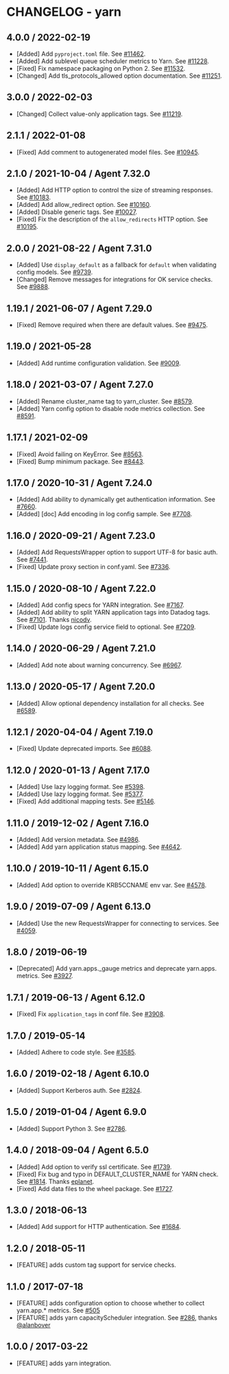 # CHANGELOG - yarn

## 4.0.0 / 2022-02-19

* [Added] Add `pyproject.toml` file. See [#11462](https://github.com/DataDog/integrations-core/pull/11462).
* [Added] Add sublevel queue scheduler metrics to Yarn. See [#11228](https://github.com/DataDog/integrations-core/pull/11228).
* [Fixed] Fix namespace packaging on Python 2. See [#11532](https://github.com/DataDog/integrations-core/pull/11532).
* [Changed] Add tls_protocols_allowed option documentation. See [#11251](https://github.com/DataDog/integrations-core/pull/11251).

## 3.0.0 / 2022-02-03

* [Changed] Collect value-only application tags. See [#11219](https://github.com/DataDog/integrations-core/pull/11219).

## 2.1.1 / 2022-01-08

* [Fixed] Add comment to autogenerated model files. See [#10945](https://github.com/DataDog/integrations-core/pull/10945).

## 2.1.0 / 2021-10-04 / Agent 7.32.0

* [Added] Add HTTP option to control the size of streaming responses. See [#10183](https://github.com/DataDog/integrations-core/pull/10183).
* [Added] Add allow_redirect option. See [#10160](https://github.com/DataDog/integrations-core/pull/10160).
* [Added] Disable generic tags. See [#10027](https://github.com/DataDog/integrations-core/pull/10027).
* [Fixed] Fix the description of the `allow_redirects` HTTP option. See [#10195](https://github.com/DataDog/integrations-core/pull/10195).

## 2.0.0 / 2021-08-22 / Agent 7.31.0

* [Added] Use `display_default` as a fallback for `default` when validating config models. See [#9739](https://github.com/DataDog/integrations-core/pull/9739).
* [Changed] Remove messages for integrations for OK service checks. See [#9888](https://github.com/DataDog/integrations-core/pull/9888).

## 1.19.1 / 2021-06-07 / Agent 7.29.0

* [Fixed] Remove required when there are default values. See [#9475](https://github.com/DataDog/integrations-core/pull/9475).

## 1.19.0 / 2021-05-28

* [Added] Add runtime configuration validation. See [#9009](https://github.com/DataDog/integrations-core/pull/9009).

## 1.18.0 / 2021-03-07 / Agent 7.27.0

* [Added] Rename cluster_name tag to yarn_cluster. See [#8579](https://github.com/DataDog/integrations-core/pull/8579).
* [Added] Yarn config option to disable node metrics collection. See [#8591](https://github.com/DataDog/integrations-core/pull/8591).

## 1.17.1 / 2021-02-09

* [Fixed] Avoid failing on KeyError. See [#8563](https://github.com/DataDog/integrations-core/pull/8563).
* [Fixed] Bump minimum package. See [#8443](https://github.com/DataDog/integrations-core/pull/8443).

## 1.17.0 / 2020-10-31 / Agent 7.24.0

* [Added] Add ability to dynamically get authentication information. See [#7660](https://github.com/DataDog/integrations-core/pull/7660).
* [Added] [doc] Add encoding in log config sample. See [#7708](https://github.com/DataDog/integrations-core/pull/7708).

## 1.16.0 / 2020-09-21 / Agent 7.23.0

* [Added] Add RequestsWrapper option to support UTF-8 for basic auth. See [#7441](https://github.com/DataDog/integrations-core/pull/7441).
* [Fixed] Update proxy section in conf.yaml. See [#7336](https://github.com/DataDog/integrations-core/pull/7336).

## 1.15.0 / 2020-08-10 / Agent 7.22.0

* [Added] Add config specs for YARN integration. See [#7167](https://github.com/DataDog/integrations-core/pull/7167).
* [Added] Add ability to split YARN application tags into Datadog tags. See [#7101](https://github.com/DataDog/integrations-core/pull/7101). Thanks [nicodv](https://github.com/nicodv).
* [Fixed] Update logs config service field to optional. See [#7209](https://github.com/DataDog/integrations-core/pull/7209).

## 1.14.0 / 2020-06-29 / Agent 7.21.0

* [Added] Add note about warning concurrency. See [#6967](https://github.com/DataDog/integrations-core/pull/6967).

## 1.13.0 / 2020-05-17 / Agent 7.20.0

* [Added] Allow optional dependency installation for all checks. See [#6589](https://github.com/DataDog/integrations-core/pull/6589).

## 1.12.1 / 2020-04-04 / Agent 7.19.0

* [Fixed] Update deprecated imports. See [#6088](https://github.com/DataDog/integrations-core/pull/6088).

## 1.12.0 / 2020-01-13 / Agent 7.17.0

* [Added] Use lazy logging format. See [#5398](https://github.com/DataDog/integrations-core/pull/5398).
* [Added] Use lazy logging format. See [#5377](https://github.com/DataDog/integrations-core/pull/5377).
* [Fixed] Add additional mapping tests. See [#5146](https://github.com/DataDog/integrations-core/pull/5146).

## 1.11.0 / 2019-12-02 / Agent 7.16.0

* [Added] Add version metadata. See [#4986](https://github.com/DataDog/integrations-core/pull/4986).
* [Added] Add yarn application status mapping. See [#4642](https://github.com/DataDog/integrations-core/pull/4642).

## 1.10.0 / 2019-10-11 / Agent 6.15.0

* [Added] Add option to override KRB5CCNAME env var. See [#4578](https://github.com/DataDog/integrations-core/pull/4578).

## 1.9.0 / 2019-07-09 / Agent 6.13.0

* [Added] Use the new RequestsWrapper for connecting to services. See [#4059](https://github.com/DataDog/integrations-core/pull/4059).

## 1.8.0 / 2019-06-19

* [Deprecated] Add yarn.apps.<METRIC>_gauge metrics and deprecate yarn.apps.<METRIC> metrics. See [#3927](https://github.com/DataDog/integrations-core/pull/3927).

## 1.7.1 / 2019-06-13 / Agent 6.12.0

* [Fixed] Fix `application_tags` in conf file. See [#3908](https://github.com/DataDog/integrations-core/pull/3908).

## 1.7.0 / 2019-05-14

* [Added] Adhere to code style. See [#3585](https://github.com/DataDog/integrations-core/pull/3585).

## 1.6.0 / 2019-02-18 / Agent 6.10.0

* [Added] Support Kerberos auth. See [#2824](https://github.com/DataDog/integrations-core/pull/2824).

## 1.5.0 / 2019-01-04 / Agent 6.9.0

* [Added] Support Python 3. See [#2786][1].

## 1.4.0 / 2018-09-04 / Agent 6.5.0

* [Added] Add option to verify ssl certificate. See [#1739][2].
* [Fixed] Fix bug and typo in DEFAULT_CLUSTER_NAME for YARN check. See [#1814][3]. Thanks [eplanet][4].
* [Fixed] Add data files to the wheel package. See [#1727][5].

## 1.3.0 / 2018-06-13

* [Added] Add support for HTTP authentication. See [#1684][6].

## 1.2.0 / 2018-05-11

* [FEATURE] adds custom tag support for service checks.

## 1.1.0 / 2017-07-18

* [FEATURE] adds configuration option to choose whether to collect yarn.app.* metrics. See [#505][7]
* [FEATURE] adds yarn capacityScheduler integration. See [#286][8], thanks [@alanbover][9]

## 1.0.0 / 2017-03-22

* [FEATURE] adds yarn integration.

<!--- The following link definition list is generated by PimpMyChangelog --->
[1]: https://github.com/DataDog/integrations-core/pull/2786
[2]: https://github.com/DataDog/integrations-core/pull/1739
[3]: https://github.com/DataDog/integrations-core/pull/1814
[4]: https://github.com/eplanet
[5]: https://github.com/DataDog/integrations-core/pull/1727
[6]: https://github.com/DataDog/integrations-core/pull/1684
[7]: https://github.com/DataDog/integrations-core/issues/505
[8]: https://github.com/DataDog/integrations-core/issues/286
[9]: https://github.com/alanbover

